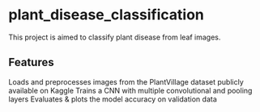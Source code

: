 # plant_disease_classification
This project is aimed to classify plant disease from leaf images.

## Features
Loads and preprocesses images from the PlantVillage dataset publicly available on Kaggle
Trains a CNN with multiple convolutional and pooling layers
Evaluates & plots the model accuracy on validation data
